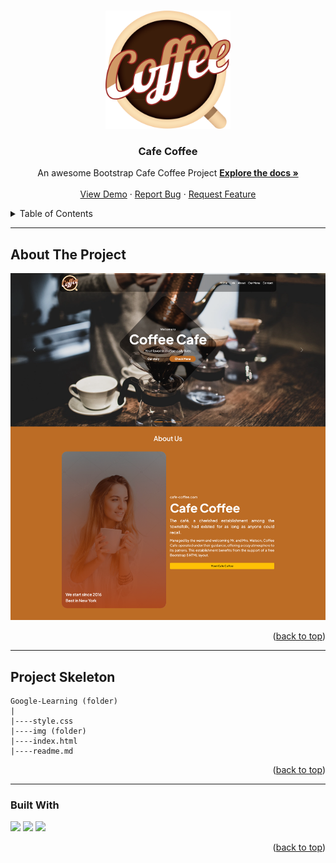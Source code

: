 <a name="readme-top"></a>

 
<!-- PROJECT LOGO -->
<br />
<div align="center">
  <a href="https://github.com/ibrsec/cafe-coffee/">
    <img src="./img/logo.png" alt="Logo" width="200" >
  </a>

  <h3 align="center">Cafe Coffee</h3>

  <p align="center">
    An awesome Bootstrap Cafe Coffee Project
    <a href="https://github.com/ibrsec/cafe-coffee"><strong>Explore the docs »</strong></a>
    <br />
    <br />
    <a href="https://cafe-coffee.vercel.app/">View Demo</a>
    ·
    <a href="https://github.com/ibrsec/cafe-coffee/issues">Report Bug</a>
    ·
    <a href="https://github.com/ibrsec/cafe-coffee/issues">Request Feature</a>
  </p>
</div>



<!-- TABLE OF CONTENTS -->
<details>
  <summary>Table of Contents</summary>
  <ol>
    <li><a href="#about-the-project">About The Project</a></li>
     <!-- <li><a href="#figma">Figma</a></li> -->
     <li><a href="#project-skeleton">Project Skeleton</a></li>
     <li><a href="#built-with">Built With</a></li>
    <!-- <li>
      <a href="#getting-started">Getting Started</a>
      <ul>
        <li><a href="#prerequisites">Prerequisites</a></li>
        <li><a href="#installation">Installation</a></li>
      </ul>
    </li>
    <li><a href="#usage">Usage</a></li>
    <li><a href="#roadmap">Roadmap</a></li>
    <li><a href="#contributing">Contributing</a></li>
    <li><a href="#license">License</a></li>
    <li><a href="#contact">Contact</a></li>
    <li><a href="#acknowledgments">Acknowledgments</a></li> -->
  </ol>
</details>


---

<!-- ABOUT THE PROJECT -->
## About The Project

[![cafe-coffee](./img/project.png)](https://cafe-coffee.vercel.app/)



<p align="right">(<a href="#readme-top">back to top</a>)</p>

<!-- ---

## Figma 

<a href="https://www.figma.com/file/e4NZo3a1JnRLeMFsMLuvBF/tea-cup?type=design&node-id=0%3A1&mode=design&t=jElRLDivXVngT5Dt-1">Figma Link</a> -->

<!-- <p align="right">(<a href="#readme-top">back to top</a>)</p> -->


---

## Project Skeleton 

```
Google-Learning (folder)
|
|----style.css       
|----img (folder)           
|----index.html
|----readme.md
```

<p align="right">(<a href="#readme-top">back to top</a>)</p>

---

### Built With


<!-- https://dev.to/envoy_/150-badges-for-github-pnk  search skills-->

 <img src="https://img.shields.io/badge/HTML-239120?style=for-the-badge&logo=html5&logoColor=white">
 <img src="https://img.shields.io/badge/CSS-239120?&style=for-the-badge&logo=css3&logoColor=white&color=red"> 
 <!-- <img src="https://img.shields.io/badge/JavaScript-F7DF1E?style=for-the-badge&logo=javascript&logoColor=black">  -->
 <img src="https://img.shields.io/badge/Bootstrap-563D7C?style=for-the-badge&logo=bootstrap&logoColor=white"> 
 




<p align="right">(<a href="#readme-top">back to top</a>)</p>




